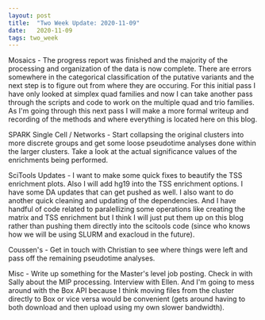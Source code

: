 ```yaml
---
layout: post
title:  "Two Week Update: 2020-11-09"
date:   2020-11-09
tags: two_week
---
```


Mosaics - The progress report was finished and the majority of the processing and organization of the data is now complete. There are errors somewhere in the categorical classification of the putative variants and the next step is to figure out from where they are occuring. For this initial pass I have only looked at simplex quad families and now I can take another pass through the scripts and code to work on the multiple quad and trio families. As I'm going through this next pass I will make a more formal writeup and recording of the methods and where everything is located here on this blog.

SPARK Single Cell / Networks - Start collapsing the original clusters into more discrete groups and get some loose pseudotime analyses done within the larger clusters. Take a look at the actual significance values of the enrichments being performed.

SciTools Updates - I want to make some quick fixes to beautify the TSS enrichment plots. Also I will add hg19 into the TSS enrichment options. I have some DA updates that can get pushed as well. I also want to do another quick cleaning and updating of the dependencies. And I have handful of code related to paralellizing some operations like creating the matrix and TSS enrichment but I think I will just put them up on this blog rather than pushing them directly into the scitools code (since who knows how we will be using SLURM and exacloud in the future).

Coussen's - Get in touch with Christian to see where things were left and pass off the remaining pseudotime analyses.

Misc - Write up something for the Master's level job posting. Check in with Sally about the MIP processing. Interview with Ellen. And I'm going to mess around with the Box API because I think moving files from the cluster directly to Box or vice versa would be convenient (gets around having to both download and then upload using my own slower bandwidth).
